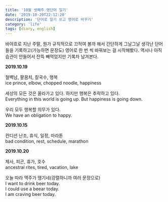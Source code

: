 ```yaml
---
title: '10월 셋째주 영단어 일기'
date: '2019-10-20T22:12:20'
description: '단어로 일기 쓰고 영어로 바꾸기'
category: 'life'
tags: [diary, english]
---
```


바야흐로 지난 주말, 뭔가 규칙적으로 끄적여 볼까 해서 간단하게 그날그날 생각난 단어들을 기록하고(가능하면 문장도) 영어로 한 번 씩 바꿔보는 걸 시작해봤다. 역시나 아직 습관이 안들어서 잔뜩 빼먹었지만 기록차 남겨본다.

**2019.10.19**

철벽남, 팔꿈치, 칼국수, 행복  
ice prince, elbow, chopped noodle, happiness

세상의 모든 것은 올라가고 있다. 하지만 행복은 추락하고 있다.  
Everything in this world is going up. But happiness is going down.

우리 모두 행복할 의무가 있다.  
We have an obligation to happy.

**2019.10.15**

컨디션 난조, 휴식, 일정, 마라톤  
bad condition, rest, schedule, marathon

**2019.10.20**

제사, 피곤, 휴가, 호수  
ancestral rites, tired, vacation, lake

오늘 따라 맥주가 땡기네(강렬하니까 여러 문장으로)  
I want to drink beer today.  
I could use a beear today.  
I am craving beer today.
